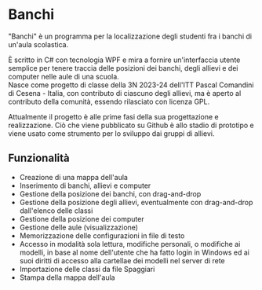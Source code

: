 # Banchi 
"Banchi" è un programma per la localizzazione degli studenti fra i banchi di un'aula scolastica.

È scritto in C# con tecnologia WPF e mira a fornire un'interfaccia utente semplice per tenere traccia delle posizioni dei banchi, degli allievi e dei computer nelle aule di una scuola.  
Nasce come progetto di classe della 3N 2023-24 dell'ITT Pascal Comandini di Cesena - Italia, con contributo di ciascuno degli allievi, ma è aperto al contributo della comunità, essendo rilasciato con licenza GPL.

Attualmente il progetto è alle prime fasi della sua progettazione e realizzazione. Ciò che viene pubblicato su Github è allo stadio di prototipo e viene usato come strumento per lo sviluppo dai gruppi di allievi.

## Funzionalità
- Creazione di una mappa dell'aula
- Inserimento di banchi, allievi e computer
- Gestione della posizione dei banchi, con drag-and-drop
- Gestione della posizione degli allievi, eventualmente con drag-and-drop dall'elenco delle classi
- Gestione della posizione dei computer
- Gestione delle aule (visualizzazione)
- Memorizzazione delle configurazioni in file di testo
- Accesso in modalità sola lettura, modifiche personali, o modifiche ai modelli, in base al nome dell'utente che ha fatto login in Windows ed ai suoi diritti di accesso alla cartellae dei modelli nel server di rete
- Importazione delle classi da file Spaggiari
- Stampa della mappa dell'aula

